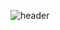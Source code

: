 ![header](https://capsule-render.vercel.app/api?type=waving&color=F8E2CF&height=200&section=header&text=Hello%20it's%20my%20GitHub&fontSize=40&fontColor=e35d5b)
